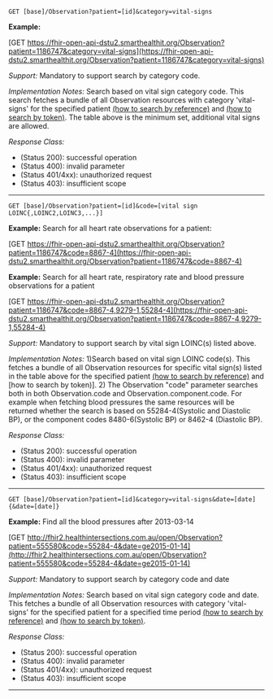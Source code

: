 
`GET [base]/Observation?patient=[id]&category=vital-signs`

**Example:**

[GET https://fhir-open-api-dstu2.smarthealthit.org/Observation?patient=1186747&category=vital-signs](https://fhir-open-api-dstu2.smarthealthit.org/Observation?patient=1186747&category=vital-signs)



*Support:*  Mandatory to support search by category code.

*Implementation Notes:*   Search based on vital sign category code. This search fetches a bundle of all Observation resources with category 'vital-signs' for the specified patient  [(how to search by reference)] and [(how to search by token)].  The table above is the minimum set, additional vital signs are allowed.

*Response Class:*

-   (Status 200): successful operation
-   (Status 400): invalid parameter
-   (Status 401/4xx): unauthorized request
-   (Status 403): insufficient scope

-----------

`GET [base]/Observation?patient=[id]&code=[vital sign LOINC{,LOINC2,LOINC3,...}]`

**Example:**
Search for all heart rate observations for a patient:

[GET https://fhir-open-api-dstu2.smarthealthit.org/Observation?patient=1186747&code=8867-4](https://fhir-open-api-dstu2.smarthealthit.org/Observation?patient=1186747&code=8867-4)

**Example:**
Search for all heart rate, respiratory rate and blood pressure observations for a patient

[GET https://fhir-open-api-dstu2.smarthealthit.org/Observation?patient=1186747&code=8867-4,9279-1,55284-4](https://fhir-open-api-dstu2.smarthealthit.org/Observation?patient=1186747&code=8867-4,9279-1,55284-4)

*Support:*  Mandatory to support search by vital sign LOINC(s) listed above.

*Implementation Notes:*   1)Search based on vital sign LOINC code(s). This fetches a bundle of all Observation resources for specific vital sign(s) listed in the table above for the specified patient [(how to search by reference)] and [how to search by token)]. 2) The Observation "code" parameter searches both in both Observation.code and Observation.component.code. For example when fetching blood pressures the same resources will be returned whether the search is based on 55284-4(Systolic and Diastolic BP), or the component codes 8480-6(Systolic BP) or 8462-4 (Diastolic BP).


*Response Class:*

-   (Status 200): successful operation
-   (Status 400): invalid parameter
-   (Status 401/4xx): unauthorized request
-   (Status 403): insufficient scope

-----------

`GET [base]/Observation?patient=[id]&category=vital-signs&date=[date]{&date=[date]}`

**Example:**
Find all the blood pressures after 2013-03-14

[GET http://fhir2.healthintersections.com.au/open/Observation?patient=555580&code=55284-4&date=ge2015-01-14](http://fhir2.healthintersections.com.au/open/Observation?patient=555580&code=55284-4&date=ge2015-01-14)

*Support:*  Mandatory to support search by category code and date

*Implementation Notes:*  Search based on vital sign category code and date. This fetches a bundle of all Observation resources with category 'vital-signs' for the specified patient for a specified time period  [(how to search by reference)] and [(how to search by token)].

*Response Class:*

-   (Status 200): successful operation
-   (Status 400): invalid parameter
-   (Status 401/4xx): unauthorized request
-   (Status 403): insufficient scope

--------


  [(how to search by reference)]: http://build.fhir.org/search.html#reference
  [(how to search by token)]: http://build.fhir.org/search.html#token
  [Composite Search Parameters]: http://build.fhir.org/search.html#combining
  [(how to search by date)]: http://build.fhir.org/search.html#date
  [(how to search by string)]: http://build.fhir.org/search.html#string
